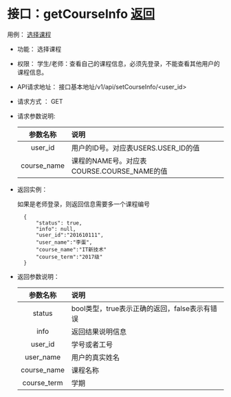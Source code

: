 
# 接口：getCourseInfo  [返回](../README.md)
用例： [选择课程](../用例/选择课程.md)

- 功能：
    选择课程
    
- 权限：
    学生/老师：查看自己的课程信息，必须先登录，不能查看其他用户的课程信息。    
    
- API请求地址： 
    接口基本地址/v1/api/setCourseInfo/<user_id>

- 请求方式 ：
    GET
      
- 请求参数说明:        

  |参数名称|说明|
  |:---------:|:--------------------------------------------------------|      
  |user_id|用户的ID号。对应表USERS.USER_ID的值|
  |course_name|课程的NAME号。对应表COURSE.COURSE_NAME的值|
- 返回实例：

    如果是老师登录，则返回信息需要多一个课程编号

        {         
            "status": true,
            "info": null,
            "user_id":"201610111",    
            "user_name":"李蛋",
            "course_name":"IT新技术"
            "course_term":"2017级"           
        }
        
        
- 返回参数说明：    
 
  |参数名称|说明|
  |:---------:|:--------------------------------------------------------|      
  |status|bool类型，true表示正确的返回，false表示有错误|
  |info|返回结果说明信息|
  |user_id|学号或者工号|
  |user_name|用户的真实姓名|  
  |course_name|课程名称|
  |course_term|学期|
 

